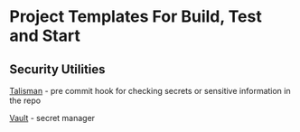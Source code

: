 # Project Templates For Build, Test and Start

## Security Utilities

[Talisman](https://github.com/thoughtworks/talisman) - pre commit hook for checking secrets or sensitive information in the repo

[Vault](https://github.com/hashicorp/vault) - secret manager
